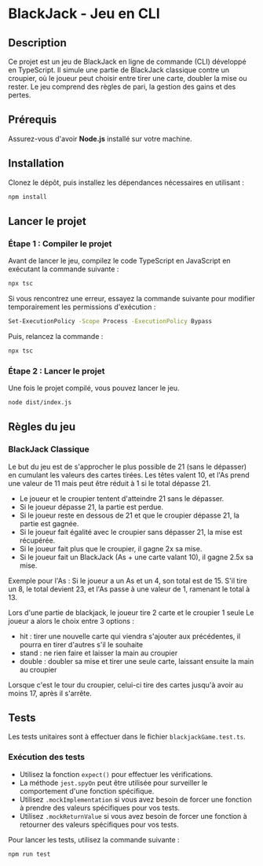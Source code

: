 # BlackJack - Jeu en CLI

## Description

Ce projet est un jeu de BlackJack en ligne de commande (CLI) développé en TypeScript. Il simule une partie de BlackJack classique contre un croupier, où le joueur peut choisir entre tirer une carte, doubler la mise ou rester. Le jeu comprend des règles de pari, la gestion des gains et des pertes.

## Prérequis

Assurez-vous d'avoir **Node.js** installé sur votre machine.

## Installation

Clonez le dépôt, puis installez les dépendances nécessaires en utilisant :

```bash
npm install
```

## Lancer le projet

### Étape 1 : Compiler le projet

Avant de lancer le jeu, compilez le code TypeScript en JavaScript en exécutant la commande suivante :

```bash
npx tsc
```

Si vous rencontrez une erreur, essayez la commande suivante pour modifier temporairement les permissions d'exécution :

```bash
Set-ExecutionPolicy -Scope Process -ExecutionPolicy Bypass
```

Puis, relancez la commande :

```bash
npx tsc
```

### Étape 2 : Lancer le projet

Une fois le projet compilé, vous pouvez lancer le jeu.

```bash
node dist/index.js
```

## Règles du jeu

### BlackJack Classique

Le but du jeu est de s'approcher le plus possible de 21 (sans le dépasser) en cumulant les valeurs des cartes tirées. Les têtes valent 10, et l'As prend une valeur de 11 mais peut être réduit à 1 si le total dépasse 21.

- Le joueur et le croupier tentent d'atteindre 21 sans le dépasser.
- Si le joueur dépasse 21, la partie est perdue.
- Si le joueur reste en dessous de 21 et que le croupier dépasse 21, la partie est gagnée.
- Si le joueur fait égalité avec le croupier sans dépasser 21, la mise est récupérée.
- Si le joueur fait plus que le croupier, il gagne 2x sa mise.
- Si le joueur fait un BlackJack (As + une carte valant 10), il gagne 2.5x sa mise.

Exemple pour l'As : Si le joueur a un As et un 4, son total est de 15. S'il tire un 8, le total devient 23, et l'As passe à une valeur de 1, ramenant le total à 13.

Lors d'une partie de blackjack, le joueur tire 2 carte et le croupier 1 seule
Le joueur a alors le choix entre 3 options :

- hit : tirer une nouvelle carte qui viendra s'ajouter aux précédentes, il pourra en tirer d'autres s'il le souhaite
- stand : ne rien faire et laisser la main au croupier
- double : doubler sa mise et tirer une seule carte, laissant ensuite la main au croupier

Lorsque c'est le tour du croupier, celui-ci tire des cartes jusqu'à avoir au moins 17, après il s'arrête.

## Tests

Les tests unitaires sont à effectuer dans le fichier `blackjackGame.test.ts`.

### Exécution des tests

- Utilisez la fonction `expect()` pour effectuer les vérifications.
- La méthode `jest.spyOn` peut être utilisée pour surveiller le comportement d'une fonction spécifique.
- Utilisez `.mockImplementation` si vous avez besoin de forcer une fonction à prendre des valeurs spécifiques pour vos tests.
- Utilisez `.mockReturnValue` si vous avez besoin de forcer une fonction à retourner des valeurs spécifiques pour vos tests.

Pour lancer les tests, utilisez la commande suivante :

```bash
npm run test
```
